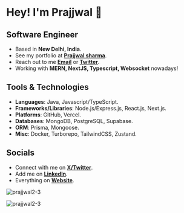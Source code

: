 # Hey! I'm Prajjwal 👋

## Software Engineer

- Based in **New Delhi, India**.
- See my portfolio at [**Prajjwal sharma**](https://prajjwal.dev/).
- Reach out to me [**Email**](mailto:prajjwalbh25@gmail.com) or [**Twitter**](https://twitter.com/prajjwa63214072).
- Working with **MERN, NextJS, Typescript, Websocket** nowadays!

## Tools & Technologies

- **Languages**: Java, Javascript/TypeScript.
- **Frameworks/Libraries**: Node.js/Express.js, React.js, Next.js. 
- **Platforms**: GitHub, Vercel.
- **Databases**: MongoDB, PostgreSQL, Supabase.
- **ORM**: Prisma, Mongoose.
- **Misc**: Docker, Turborepo, TailwindCSS, Zustand.

## Socials

- Connect with me on [**X/Twitter**](https://twitter.com/prajjwa63214072).
- Add me on [**LinkedIn**](https://www.linkedin.com/in/prajjwal-sharma-5700811b1/).
- Everything on [**Website**](https://prajjwalsharma.vercel.app/).

<p align="left"> <img src="https://komarev.com/ghpvc/?username=prajjwal2-3&label=Profile%20views&color=0e75b6&style=flat" alt="prajjwal2-3" /> </p>

<p><img align="center" src="https://github-readme-streak-stats.herokuapp.com/?user=prajjwal2-3&" alt="prajjwal2-3" /></p>
